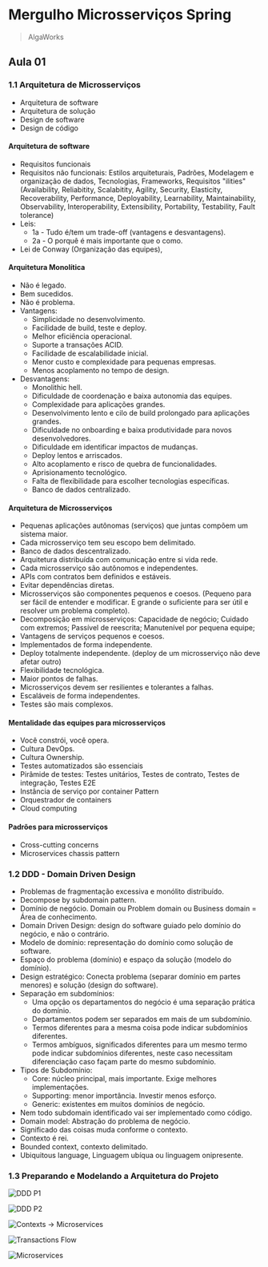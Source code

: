 # Mergulho Microsserviços Spring

> AlgaWorks

## Aula 01

### 1.1 Arquitetura de Microsserviços

- Arquitetura de software
- Arquitetura de solução
- Design de software
- Design de código

#### Arquitetura de software

- Requisitos funcionais
- Requisitos não funcionais: Estilos arquiteturais, Padrões, Modelagem e organização de dados, Tecnologias, Frameworks, Requisitos "ilities" (Availability, Reliabitity, Scalabitity, Agility, Security, Elasticity, Recoverability, Performance, Deployability, Learnability, Maintainability, Observability, Interoperability, Extensibility, Portability, Testability, Fault tolerance)
- Leis:
  - 1a - Tudo é/tem um trade-off (vantagens e desvantagens).
  - 2a - O porquê é mais importante que o como.
- Lei de Conway (Organização das equipes),

#### Arquitetura Monolítica

- Não é legado.
- Bem sucedidos.
- Não é problema.
- Vantagens:
  - Simplicidade no desenvolvimento.
  - Facilidade de build, teste e deploy.
  - Melhor eficiência operacional.
  - Suporte a transações ACID.
  - Facilidade de escalabilidade inicial.
  - Menor custo e complexidade para pequenas empresas.
  - Menos acoplamento no tempo de design.
- Desvantagens:
  - Monolithic hell.
  - Dificuldade de coordenação e baixa autonomia das equipes.
  - Complexidade para aplicações grandes.
  - Desenvolvimento lento e cilo de build prolongado para aplicações grandes.
  - Dificuldade no onboarding e baixa produtividade para novos desenvolvedores.
  - Dificuldade em identificar impactos de mudanças.
  - Deploy lentos e arriscados.
  - Alto acoplamento e risco de quebra de funcionalidades.
  - Aprisionamento tecnológico.
  - Falta de flexibilidade para escolher tecnologias específicas.
  - Banco de dados centralizado.

#### Arquitetura de Microsserviços

- Pequenas aplicações autônomas (serviços) que juntas compõem um sistema maior.
- Cada microsserviço tem seu escopo bem delimitado.
- Banco de dados descentralizado.
- Arquitetura distribuída com comunicação entre si vida rede.
- Cada microsserviço são autônomos e independentes.
- APIs com contratos bem definidos e estáveis.
- Evitar dependências diretas.
- Microsserviços são componentes pequenos e coesos. (Pequeno para ser fácil de entender e modificar. E grande o suficiente para ser útil e resolver um problema completo).
- Decomposição em microsserviços: Capacidade de negócio; Cuidado com extremos; Passível de reescrita; Manutenível por pequena equipe;
- Vantagens de serviços pequenos e coesos.
- Implementados de forma independente.
- Deploy totalmente independente. (deploy de um microsserviço não deve afetar outro)
- Flexibilidade tecnológica.
- Maior pontos de falhas.
- Microsserviços devem ser resilientes e tolerantes a falhas.
- Escaláveis de forma independentes.
- Testes são mais complexos.

#### Mentalidade das equipes para microsserviços

- Você constrói, você opera.
- Cultura DevOps.
- Cultura Ownership.
- Testes automatizados são essenciais
- Pirâmide de testes: Testes unitários, Testes de contrato, Testes de integração, Testes E2E
- Instância de serviço por container Pattern
- Orquestrador de containers
- Cloud computing

#### Padrões para microsserviços

- Cross-cutting concerns
- Microservices chassis pattern

### 1.2 DDD - Domain Driven Design

- Problemas de fragmentação excessiva e monólito distribuído.
- Decompose by subdomain pattern.
- Domínio de negócio. Domain ou Problem domain ou Business domain = Área de conhecimento.
- Domain Driven Design: design do software guiado pelo domínio do negócio, e não o contrário.
- Modelo de domínio: representação do domínio como solução de software.
- Espaço do problema (domínio) e espaço da solução (modelo do domínio).
- Design estratégico: Conecta problema (separar domínio em partes menores) e solução (design do software).
- Separação em subdomínios:
  - Uma opção os departamentos do negócio é uma separação prática do domínio.
  - Departamentos podem ser separados em mais de um subdomínio.
  - Termos diferentes para a mesma coisa pode indicar subdomínios diferentes.
  - Termos ambíguos, significados diferentes para um mesmo termo pode indicar subdomínios diferentes, neste caso necessitam diferenciação caso façam parte do mesmo subdomínio.
- Tipos de Subdomínio:
  - Core: núcleo principal, mais importante. Exige melhores implementações.
  - Supporting: menor importância. Investir menos esforço.
  - Generic: existentes em muitos domínios de negócio.
- Nem todo subdomain identificado vai ser implementado como código.
- Domain model: Abstração do problema de negócio.
- Significado das coisas muda conforme o contexto.
- Contexto é rei.
- Bounded context, contexto delimitado.
- Ubiquitous language, Linguagem ubíqua ou linguagem onipresente.

### 1.3 Preparando e Modelando a Arquitetura do Projeto

![DDD P1](/files/01-project-ddd-p1.png)

![DDD P2](/files/02-project-ddd-p2.png)

![Contexts -> Microservices](/files/03-contexts-microservices.png)

![Transactions Flow](/files/04-transactions-flow.png)

![Microservices](/files/05-microsservices.png)
